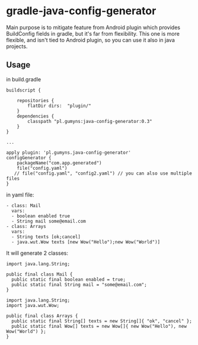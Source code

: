 # gradle-java-config-generator
Main purpose is to mitigate feature from Android plugin which provides BuildConfig fields in gradle, but it's far from flexibility. 
This one is more flexible, and isn't tied to Android plugin, so you can use it also in java projects.

## Usage
in build.gradle
```
buildscript {

    repositories {
        flatDir dirs:  "plugin/"
    }
    dependencies {
        classpath "pl.gumyns:java-config-generator:0.3"
    }
}

...

apply plugin: 'pl.gumyns.java-config-generator'
configGenerator {
    packageName("com.app.generated")
    file("config.yaml")
   // file("config.yaml", "config2.yaml") // you can also use multiple files
}
```


in yaml file:
```
- class: Mail
  vars:
  - boolean enabled true
  - String mail some@email.com
- class: Arrays
  vars:
  - String texts [ok;cancel]
  - java.wut.Wow texts [new Wow("Hello");new Wow("World")]
```

It will generate 2 classes:
```
import java.lang.String;

public final class Mail {
  public static final boolean enabled = true;
  public static final String mail = "some@email.com";
}
```
```
import java.lang.String;
import java.wut.Wow;

public final class Arrays {
  public static final String[] texts = new String[]{ "ok", "cancel" };
  public static final Wow[] texts = new Wow[]{ new Wow("Hello"), new Wow("World") };
}
```

